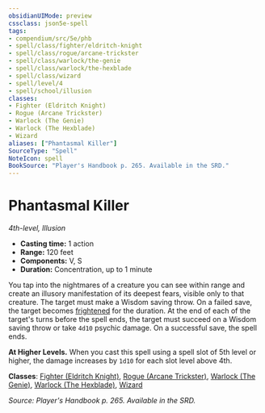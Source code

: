 ```yaml
---
obsidianUIMode: preview
cssclass: json5e-spell
tags:
- compendium/src/5e/phb
- spell/class/fighter/eldritch-knight
- spell/class/rogue/arcane-trickster
- spell/class/warlock/the-genie
- spell/class/warlock/the-hexblade
- spell/class/wizard
- spell/level/4
- spell/school/illusion
classes:
- Fighter (Eldritch Knight)
- Rogue (Arcane Trickster)
- Warlock (The Genie)
- Warlock (The Hexblade)
- Wizard
aliases: ["Phantasmal Killer"]
SourceType: "Spell"
NoteIcon: spell
BookSource: "Player's Handbook p. 265. Available in the SRD."
---
```

# Phantasmal Killer
*4th-level, Illusion*  

- **Casting time:** 1 action
- **Range:** 120 feet
- **Components:** V, S
- **Duration:** Concentration, up to 1 minute

You tap into the nightmares of a creature you can see within range and create an illusory manifestation of its deepest fears, visible only to that creature. The target must make a Wisdom saving throw. On a failed save, the target becomes [frightened](/2-Mechanics/CLI/rules/conditions.md#frightened) for the duration. At the end of each of the target's turns before the spell ends, the target must succeed on a Wisdom saving throw or take `4d10` psychic damage. On a successful save, the spell ends.

**At Higher Levels.** When you cast this spell using a spell slot of 5th level or higher, the damage increases by `1d10` for each slot level above 4th.

**Classes**: [Fighter (Eldritch Knight)](/2-Mechanics/CLI/classes/fighter-eldritch-knight.md), [Rogue (Arcane Trickster)](/2-Mechanics/CLI/classes/rogue-arcane-trickster.md), [Warlock (The Genie)](/2-Mechanics/CLI/classes/warlock-the-genie-tce.md), [Warlock (The Hexblade)](/2-Mechanics/CLI/classes/warlock-the-hexblade-xge.md), [Wizard](/2-Mechanics/CLI/classes/wizard.md)

*Source: Player's Handbook p. 265. Available in the SRD.*